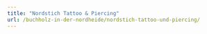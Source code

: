 ```yaml
---
title: "Nordstich Tattoo & Piercing"
url: /buchholz-in-der-nordheide/nordstich-tattoo-und-piercing/
---
```

